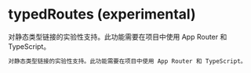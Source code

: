 # typedRoutes (experimental)

对静态类型链接的实验性支持。此功能需要在项目中使用 App Router 和 TypeScript。

```js
对静态类型链接的实验性支持。此功能需要在项目中使用 App Router 和 TypeScript。
```

